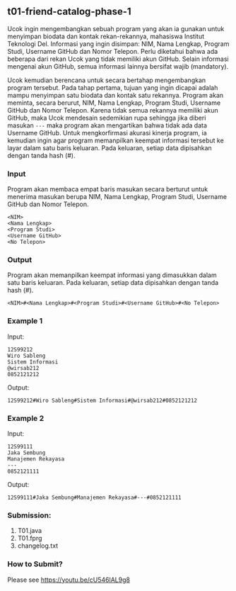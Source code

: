 ## t01-friend-catalog-phase-1

Ucok ingin mengembangkan sebuah program yang akan ia gunakan untuk menyimpan biodata dan kontak rekan-rekannya, mahasiswa Institut Teknologi Del. Informasi yang ingin disimpan: NIM, Nama Lengkap, Program Studi, Username GitHub dan Nomor Telepon. Perlu diketahui bahwa ada beberapa dari rekan Ucok yang tidak memiliki akun GitHub. Selain informasi mengenai akun GitHub, semua informasi lainnya bersifat wajib (mandatory).

Ucok kemudian berencana untuk secara bertahap mengembangkan program tersebut. Pada tahap pertama, tujuan yang ingin dicapai adalah mampu menyimpan satu biodata dan kontak satu rekannya. Program akan meminta, secara berurut, NIM, Nama Lengkap, Program Studi, Username GitHub dan Nomor Telepon. Karena tidak semua rekannya memiliki akun GitHub, maka Ucok mendesain sedemikian rupa sehingga jika diberi masukan ```---``` maka program akan mengartikan bahwa tidak ada data Username GitHub. Untuk mengkorfirmasi akurasi kinerja program, ia kemudian ingin agar program memanpilkan keempat informasi tersebut ke layar dalam satu baris keluaran. Pada keluaran, setiap data dipisahkan dengan tanda hash (#).

### Input

Program akan membaca empat baris masukan secara berturut untuk menerima masukan berupa NIM, Nama Lengkap, Program Studi, Username GitHub dan Nomor Telepon.
```
<NIM>
<Nama Lengkap>
<Program Studi>
<Username GitHub>
<No Telepon>

```

### Output

Program akan memanpilkan keempat informasi yang dimasukkan dalam satu baris keluaran. Pada keluaran, setiap data dipisahkan dengan tanda hash (#).
```
<NIM>#<Nama Lengkap>#<Program Studi>#<Username GitHub>#<No Telepon>

```

### Example 1

Input:
```
12S99212
Wiro Sableng
Sistem Informasi
@wirsab212
0852121212

```

Output:
```
12S99212#Wiro Sableng#Sistem Informasi#@wirsab212#0852121212

```

### Example 2

Input:
```
12S99111
Jaka Sembung
Manajemen Rekayasa
---
0852121111

```

Output:
```
12S99111#Jaka Sembung#Manajemen Rekayasa#---#0852121111

```

### Submission:

1. T01.java
2. T01.fprg
3. changelog.txt

### How to Submit?

Please see https://youtu.be/cU546lAL9g8